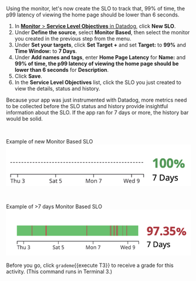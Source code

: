 Using the monitor, let's now create the SLO to track that, 99% of time, the p99 latency of viewing the home page should be lower than 6 seconds.

1. In <a href="https://app.datadoghq.com/slo" target="_datadog">**Monitor** > **Service Level Objectives** in Datadog</a>, click **New SLO**. 
2. Under **Define the source**, select **Monitor Based**, then select the monitor you created in the previous step from the menu.
3. Under **Set your targets**, click **Set Target +** and set **Target:** to **99%** and **Time Window:** to **7 Days**.
4. Under **Add names and tags**, enter **Home Page Latency** for **Name:** and **99% of time, the p99 latency of viewing the home page should be lower than 6 seconds** for **Description**.
5. Click **Save**.
6. In the **Service Level Objectives** list, click the SLO you just created to view the details, status and history.

Because your app was just instrumented with Datadog, more metrics need to be collected before the SLO status and history provide insightful information about the SLO. If the app ran for 7 days or more, the history bar would be solid.

&nbsp;

Example of new Monitor Based SLO
![new SLO](createslo/assets/monitor-slo-new.png)

&nbsp;


Example of >7 days Monitor Based SLO
![old SLO](createslo/assets/monitor-slo-7-days.png)

Before you go, click `grademe`{{execute T3}} to receive a grade for this activity. (This command runs in Terminal 3.)